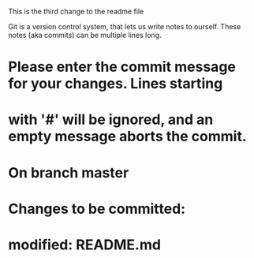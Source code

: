 This is the third change to the readme file

Git is a version control system, that lets us write notes to ourself.
These notes (aka commits) can be multiple lines long.

# Please enter the commit message for your changes. Lines starting
# with '#' will be ignored, and an empty message aborts the commit.
# On branch master
# Changes to be committed:
#	modified:   README.md
#
